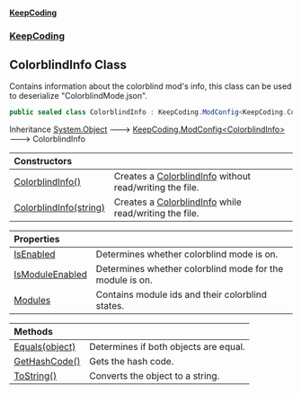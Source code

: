 #### [KeepCoding](index.md 'index')
### [KeepCoding](KeepCoding.md 'KeepCoding')
## ColorblindInfo Class
Contains information about the colorblind mod's info, this class can be used to deserialize "ColorblindMode.json".  
```csharp
public sealed class ColorblindInfo : KeepCoding.ModConfig<KeepCoding.ColorblindInfo>
```

Inheritance [System.Object](https://docs.microsoft.com/en-us/dotnet/api/System.Object 'System.Object') &#129106; [KeepCoding.ModConfig&lt;](ModConfig.TDeserialize..md 'KeepCoding.ModConfig&lt;TDeserialize&gt;')[ColorblindInfo](ColorblindInfo.md 'KeepCoding.ColorblindInfo')[&gt;](ModConfig.TDeserialize..md 'KeepCoding.ModConfig&lt;TDeserialize&gt;') &#129106; ColorblindInfo  

| Constructors | |
| :--- | :--- |
| [ColorblindInfo()](ColorblindInfo.ColorblindInfo().md 'KeepCoding.ColorblindInfo.ColorblindInfo()') | Creates a [ColorblindInfo](ColorblindInfo.md 'KeepCoding.ColorblindInfo') without read/writing the file.<br/> |
| [ColorblindInfo(string)](ColorblindInfo..ctor.cYbL8gpqabBb6u.woaQCvA.md 'KeepCoding.ColorblindInfo.ColorblindInfo(string)') | Creates a [ColorblindInfo](ColorblindInfo.md 'KeepCoding.ColorblindInfo') while read/writing the file.<br/> |

| Properties | |
| :--- | :--- |
| [IsEnabled](ColorblindInfo.IsEnabled.md 'KeepCoding.ColorblindInfo.IsEnabled') | Determines whether colorblind mode is on.<br/> |
| [IsModuleEnabled](ColorblindInfo.IsModuleEnabled.md 'KeepCoding.ColorblindInfo.IsModuleEnabled') | Determines whether colorblind mode for the module is on.<br/> |
| [Modules](ColorblindInfo.Modules.md 'KeepCoding.ColorblindInfo.Modules') | Contains module ids and their colorblind states.<br/> |

| Methods | |
| :--- | :--- |
| [Equals(object)](ColorblindInfo.Equals.BBUadRh8kcdRKUeyBpD39w.md 'KeepCoding.ColorblindInfo.Equals(object)') | Determines if both objects are equal.<br/> |
| [GetHashCode()](ColorblindInfo.GetHashCode().md 'KeepCoding.ColorblindInfo.GetHashCode()') | Gets the hash code.<br/> |
| [ToString()](ColorblindInfo.ToString().md 'KeepCoding.ColorblindInfo.ToString()') | Converts the object to a string.<br/> |
